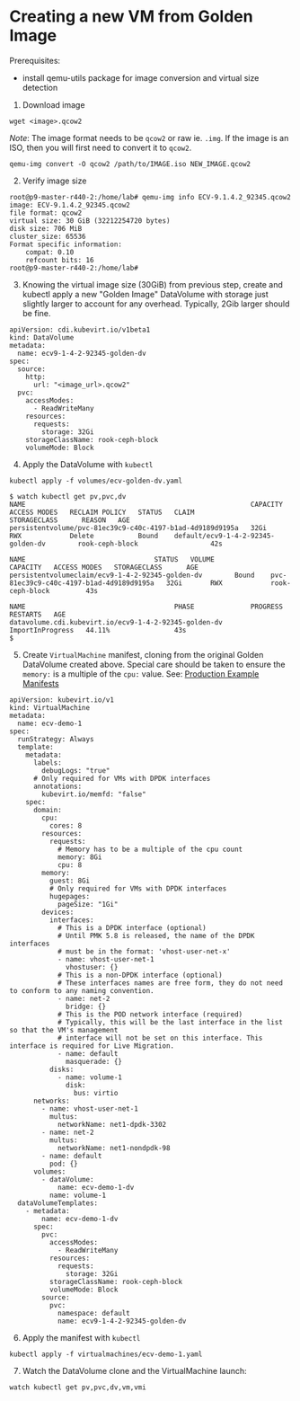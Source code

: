 # Creating a new VM from Golden Image

Prerequisites:

- install qemu-utils package for image conversion and virtual size detection

1. Download image

```
wget <image>.qcow2
```

*Note*: The image format needs to be `qcow2` or raw ie. `.img`. If the image is an ISO, then you will first need to convert it to `qcow2`.

```
qemu-img convert -O qcow2 /path/to/IMAGE.iso NEW_IMAGE.qcow2
```

2. Verify image size

```
root@p9-master-r440-2:/home/lab# qemu-img info ECV-9.1.4.2_92345.qcow2
image: ECV-9.1.4.2_92345.qcow2
file format: qcow2
virtual size: 30 GiB (32212254720 bytes)
disk size: 706 MiB
cluster_size: 65536
Format specific information:
    compat: 0.10
    refcount bits: 16
root@p9-master-r440-2:/home/lab#
```

3. Knowing the virtual image size (30GiB) from previous step, create and kubectl apply a new "Golden Image" DataVolume with storage just slightly larger to account for any overhead. Typically, 2Gib larger should be fine.

```
apiVersion: cdi.kubevirt.io/v1beta1
kind: DataVolume
metadata:
  name: ecv9-1-4-2-92345-golden-dv
spec:
  source:
    http:
      url: "<image_url>.qcow2"
  pvc:
    accessModes:
      - ReadWriteMany
    resources:
      requests:
        storage: 32Gi
    storageClassName: rook-ceph-block
    volumeMode: Block
```

4. Apply the DataVolume with `kubectl`

```
kubectl apply -f volumes/ecv-golden-dv.yaml
```

```
$ watch kubectl get pv,pvc,dv
NAME                                                        CAPACITY   ACCESS MODES   RECLAIM POLICY   STATUS   CLAIM                 STORAGECLASS      REASON   AGE
persistentvolume/pvc-81ec39c9-c40c-4197-b1ad-4d9189d9195a   32Gi       RWX            Delete           Bound    default/ecv9-1-4-2-92345-golden-dv        rook-ceph-block                  42s

NAME                                STATUS   VOLUME                                     CAPACITY   ACCESS MODES   STORAGECLASS      AGE
persistentvolumeclaim/ecv9-1-4-2-92345-golden-dv        Bound    pvc-81ec39c9-c40c-4197-b1ad-4d9189d9195a   32Gi       RWX            rook-ceph-block         43s

NAME                                     PHASE              PROGRESS   RESTARTS   AGE
datavolume.cdi.kubevirt.io/ecv9-1-4-2-92345-golden-dv        ImportInProgress   44.11%                43s
$
```

5. Create `VirtualMachine` manifest, cloning from the original Golden DataVolume created above. Special care should be taken to ensure the `memory:` is a multiple of the `cpu:` value.
See: [Production Example Manifests](https://github.com/platform9/cs-ntt/blob/main/kubevirt/virtualmachines)

```
apiVersion: kubevirt.io/v1
kind: VirtualMachine
metadata:
  name: ecv-demo-1
spec:
  runStrategy: Always
  template:
    metadata:
      labels:
        debugLogs: "true"
      # Only required for VMs with DPDK interfaces
      annotations:
        kubevirt.io/memfd: "false"
    spec:
      domain:
        cpu:
          cores: 8
        resources:
          requests:
            # Memory has to be a multiple of the cpu count
            memory: 8Gi
            cpu: 8
        memory:
          guest: 8Gi
          # Only required for VMs with DPDK interfaces
          hugepages:
            pageSize: "1Gi"
        devices:
          interfaces:
            # This is a DPDK interface (optional)
            # Until PMK 5.8 is released, the name of the DPDK interfaces
            # must be in the format: 'vhost-user-net-x'
            - name: vhost-user-net-1
              vhostuser: {}
            # This is a non-DPDK interface (optional)
            # These interfaces names are free form, they do not need to conform to any naming convention.
            - name: net-2
              bridge: {}
            # This is the POD network interface (required)
            # Typically, this will be the last interface in the list so that the VM's management
            # interface will not be set on this interface. This interface is required for Live Migration.
            - name: default
              masquerade: {}
          disks:
            - name: volume-1
              disk:
                bus: virtio
      networks:
        - name: vhost-user-net-1
          multus:
            networkName: net1-dpdk-3302
        - name: net-2
          multus:
            networkName: net1-nondpdk-98
        - name: default
          pod: {}
      volumes:
        - dataVolume:
            name: ecv-demo-1-dv
          name: volume-1
  dataVolumeTemplates:
    - metadata:
        name: ecv-demo-1-dv
      spec:
        pvc:
          accessModes:
            - ReadWriteMany
          resources:
            requests:
              storage: 32Gi
          storageClassName: rook-ceph-block
          volumeMode: Block
        source:
          pvc:
            namespace: default
            name: ecv9-1-4-2-92345-golden-dv
```

6. Apply the manifest with `kubectl`

```
kubectl apply -f virtualmachines/ecv-demo-1.yaml
```

7. Watch the DataVolume clone and the VirtualMachine launch:

```
watch kubectl get pv,pvc,dv,vm,vmi
```
